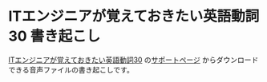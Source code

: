 # ITエンジニアが覚えておきたい英語動詞30 書き起こし

[ITエンジニアが覚えておきたい英語動詞30](http://www.shuwasystem.co.jp/products/7980html/4587.html) の[サポートページ](http://www.shuwasystem.co.jp/support/7980html/4587.html) からダウンロードできる音声ファイルの書き起こしです。
